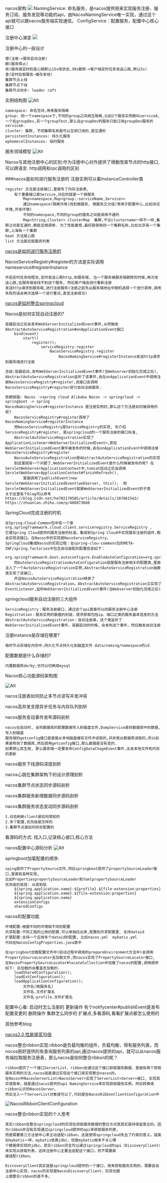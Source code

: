 nacos架构
![](img/1161657591256_.pic.jpg)
NamingService: 命名服务，是nacos提供用来实现服务注册、服务订阅、服务发现等功能的api，由NacosNamingService唯一实现，通过这个api就可以跟nacos服务端实现通信。
ConfigService：配置服务，配置中心核心接口

注册中心演变
![](img/1171657591373_.pic.jpg)

注册中心的一般设计

    增(注册->服务启动注册)
    删(服务停止)
    改(服务端定时检查心跳默认15s改状态,30s删除->客户端定时任务发送心跳,默认5s)
    查(定时拉取服务-缓存本地)
    集群节点上线
    集群节点下线
    集群节点同步: leader raft

实例结构图
![Alt](img/2be5716828669e3a01b26333002e271.png)

    namespace: 命名空间,用来服务隔离
    group: 同一个namespace下,不同的group之间相互隔离,比如2个服务实例都叫serviceA,一个在groupDev,另一个groupTest,那么在groupDev的服务只能订阅groupDev服务的serviceA.
    cluster: 集群, 不同集群名称是可以互相订阅的,是互通的
    persistentInstances: 持久化服务
    ephemeralInstances: 临时服务
服务领域模型
![Alt](img/1181657597064_.pic.jpg)

Nacos与其他注册中心的区别:作为注册中心对外提供了增删改查节点的http接口,可以跨语言.
http调用和rpc调用的区别


###nacos是如何进行服务注册的
注册实例可以看InstanceController类

    register 方法是注册接口,里面写了内存注册表,
        有个重要接口是Service,对应的就是一个微服务
            Map<namespace,Map<group::serviceName,Service>>
            通过namespace(隔离作用)找到微服务, 微服务又分组(常用于配置中心,比如测试环境,开发环境)
            不同的namespace,不同的group的服务之间是调用不通的
            Map<String,Cluster> clusterMap  集群,不论clustername一样不一样,集群之间是互通的,都能互相调用. 为了性能着想,最好是使用同一个集群名称,比如北京有一个集群,上海有一个集群
    beat 方法是心跳
    list 方法是拉取服务列表
    
[nacos是如何进行服务注册的](https://mp.weixin.qq.com/s?__biz=Mzg5MDczNDI0Nw==&mid=2247483763&idx=1&sn=78c2abadeb849203c5d50567f70c006f&chksm=cfd952bbf8aedbad23f3747c1a6ebf6f43a4a175fca057caeab1fd35b81630460e5b65103719&scene=21#wechat_redirect)

NacosServiceRegistry#register的方法是实际调用nameservice#registerInstance
    
    开启定时任务线程池,定时发送心跳http,到服务端, 当一个服务被服务端删除的时候,再次发送心跳,在服务端会找不到这个服务, 然后客户端会进行重新注册
    发送http请求到服务端,进行注册服务(注册之前先从服务端地址中随机选择一个进行调用,调用失败的话会再次选择一个进行重试,直至注册成功)

[nacos是如何整合springcloud](https://mp.weixin.qq.com/s?__biz=Mzg5MDczNDI0Nw==&mid=2247483806&idx=1&sn=e58729a71ce589347ce3f1f4d83c75d8&chksm=cfd95256f8aedb40eb6cad8d456feeea062a3f9d6b53cf48e63c91dd387cfe9075f4d7a0341f&scene=21#wechat_redirect)

Nacos是如何实现自动注册的?
    
    容器启动之后会发布WebServerInitializedEvent事件,从而触发AbstractAutoServiceRegistration#onApplicationEvent接口
        bind(event)
            start()
                register();
                    serviceRegistry.register
                        NacosServiceRegistry.register
                            NacosNamingService#registerInstance发送http请求到服务端进行注册
    
    总结:容器启动,发布WebServerInitializedEvent事件(当Webserver初始化完成之后), AbstractAutoServiceRegistration监听了该事件,会在onApplicationEvent中调用注册NacosServiceRegistry#register,该接口会调用NacosServiceRegistry#register进行自动注册服务.
    
    依赖链路: Nacos ->spring cloud Alibaba Nacos -> springcloud -> springboot -> spring
    NacosNamingService#registerInstance 是注册实例的,那么这个方法是如何被调用的呢?
        NacosServiceRegistry#register调用了NacosNamingService#registerInstance
        而NacosServiceRegistry是ServiceRegistry的实现, 先介绍ServiceRegistry#register, 是springcloud的一个服务注册的接口标准,
        AbstractAutoServiceRegistration实现了ApplicationListener<WebServerInitializedEvent>,即在WebServerInitializedEvent事件被发布的时候,会在onApplicationEvent中调用注册NacosServiceRegistry#register
        NacosAutoServiceRegistration是AbstractAutoServiceRegistration的实现
        到这里就有一个问题了,WebServerInitializedEvent是什么时候被发布的呢? 在ServletWebServerApplicationContext中,tomcat启动之后会调用ServletWebServerApplicationContext#finishRefresh(),
            里面调用了publishEvent(new ServletWebServerInitializedEvent(webServer, this));  而ServletWebServerInitializedEvent就是WebServerInitializedEvent的子类
    关于这里有个blog可以参考 https://blog.csdn.net/he702170585/article/details/107061542/    https://zhuanlan.zhihu.com/p/486073668
    
SpringCloud完成注册的时机

    在Spring-Cloud-Common包中有一个类org.springframework.cloud.client.serviceregistry.ServiceRegistry ,
    它是Spring Cloud提供的服务注册的标准。集成到Spring Cloud中实现服务注册的组件,都会实现该接口。在Nacos中的实现是NacoServiceRegistry。
    SpringCloud集成Nacos的实现过程：在spring-clou-commons包的META-INF/spring.factories中包含自动装配的配置信息如下：
        org.springframework.boot.autoconfigure.EnableAutoConfiguration=org.springframework.cloud.client.serviceregistry.AutoServiceRegistrationAutoConfiguration
        而AutoServiceRegistrationAutoConfiguration就是服务注册相关的配置类,里面注入了一个AutoServiceRegistration实例,AbstractAutoServiceRegistration抽象类实现了该接口,
        并且NacosAutoServiceRegistration继承了AbstractAutoServiceRegistration。AbstractAutoServiceRegistration又实现了EventListener,监听WebServerInitializedEvent事件(当Webserver初始化完成之后)
springcloud服务自动注册的三大组件

    ServiceRegistry：服务注册接口，通过这个api直接可以向服务注册中心注册
    Registration：服务实例的数据的封装，提供获取包括ip、端口之类的服务基本信息的方法
    AbstractAutoServiceRegistration：自动注册类，这个类监听了WebServerInitializedEvent事件，容器启动的时候，会发布这个事件，然后触发自动注册
    
注册instance是存储在哪里?
    
    临时节点存储在内存中,持久化节点持久化到磁盘文件 data/naming/namespace的id
配置数据是什么存储的?
    
    内置数据库derby,也可以切换成mysql
    
Nacos核心功能源码架构图

![Alt](img/981656926422_.pic.jpg)


nacos注册表如何防止多节点读写并发冲突

nacos高并发支撑异步任务与内存队列剖析

nacos服务变动事件发布源码剖析

    nacos在启动时, 会将数据库的配置数据写入到磁盘文件,DumpService是将数据库中的数据,写入到磁盘
    服务端的getconfig接口是直接从本地磁盘缓存文件中读取的,并非是从数据库读取的,所以如果是修改了数据库,然后调用getconfig接口,那么数据是没有变的.
    如果想让其生效, 那么服务端一定要发布ConfigDataChageEvent事件,出发本地文件和内存的更新

nacos服务下线源码深度剖析

nacos心跳在集群架构下的设计原理剖析

nacos集群节点状态同步源码剖析

nacos集群服务新增数据同步源码剖析

nacos集群服务状态变动同步源码剖析

    1.动态刷新client是如何感知的
    2.多个配置,优先级是怎样的
    3.集群节点是如何同步配置的

看源码的方式: 找入口,记录核心接口,核心方法


nacos配置中心源码分析
![Alt](img/Nacos配置中心源码分析.jpg)

springboot加载配置的顺序: 

    sping提供了PropertySource文件,然后springboot提供了propertySourceLoader接口,里面有各种实现,
    比如PropertiespropertySourceLoader和YamlpropertySourceLoader
    优先级的高低: 从高到低
        ${spring.application.name}-${profile}.${file-extension:properties}
        ${spring.application.name}.${file-extension:properties}
        ${spring.application.name}
        extensionConfigs
        sharedConfigs
nacos的配置功能

    环境配置:根据不同的环境取不同的配置
    共享配置:不同工程的公用的配置,可以单独拉出来,配置到共享配置里, 支持dataid
    扩展配置:支持一个应用多个dataid的配置, 比如nacos.yml  mybatis.yml
    代码在NacosConfigProperties.java类中

    在springboot加载配置文件中(启动过程中调用的prepareEnvironment方法中)会调用PropertySourceLocator去加载文件,而nacos实现了PropertySourceLocator接口,
    在NacosPropertySourceLocator#locateCollection中加载了nacos的配置,调用顺序如下: 后加载的会覆盖先加载的.
        loadSharedConfiguration();
        loadExtConfiguration();
        loadApplicationConfiguration();
            文件名(微服务名)
            文件名.文件扩展名
            文件名-profile.文件扩展名

配置中心看:
    启动时怎么注册的
    更新操作  有个notifycenter#publishEvent是发布配置变更的
    删除操作
    集群怎么同步的
    扩展点,多看源码,看看扩展点都怎么使用的


其他参考blog

[nacos2.0,性能提高10倍](https://www.cnblogs.com/whgk/p/14616247.html)


nacos整合ribbon实现:ribbon是负载均衡的组件，负载均衡，得有服务列表，而nocos刚好提供的有查询服务列表的api,通过nacos提供的api，就可以从nacos服务端拉取服务注册表，那么nacos是如何整合ribbon的呢？

    ribbon提供了一个接口ServerList，ribbon会通过这个接口获取服务数据，里面有两个获取服务实例的方法,nacos就是通过实现这个接口来实现整合nacos的。
    在Nacos中NacosServerList<NacosServer>实现了ServerList<Server>接口, 实现其实很简单，就是通过nacos提供的api NamingService来实现获取服务实例，然后转换成ribbon认识的NacosServer。
    然后注入一个ServerList对象就可以了,代码是在NacosRibbonClientConfiguration中
![NacosRibbonClientConfiguration](img/1191657611037_.pic.jpg)

nacos整合ribbon实现的个人思考

    其实ribbon在整合springcloud的实现在获取服务数据的整合方式我其实是持保留意见的。因为ribbon并没有实现通过springcloud提供的api来获取服务列表，
    而是需要第三方注册中心来主动适配ribbon，这就使得springcloud失去了约束的意义。就类似mybatis一样，mybatis依靠jdbc，但是mybatis根本不关心哪
    个数据库实现的jdbc。其实ribbon完全可以通过springcloud的api（DiscoveryClient）来实现从获取列表，这样注册中心主要去适配这个接口，而不需要直
    接适配ribbon。
    
    DiscoveryClient其实就是springcloud提供的一个接口，用来获取服务实例的，需要各自注册中心实现，nacos的实现是NacosDiscoveryClient，实现也跟
    上面整合ribbon的差不多。
        




